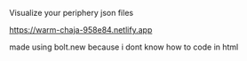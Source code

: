 Visualize your periphery json files

https://warm-chaja-958e84.netlify.app

made using bolt.new because i dont know how to code in html
